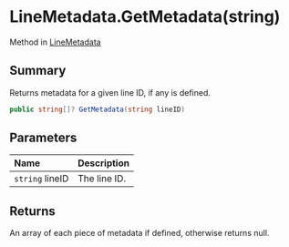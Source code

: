 # LineMetadata.GetMetadata(string)

Method in [LineMetadata](/docs/api/csharp/yarn.unity.linemetadata.md)

## Summary


Returns metadata for a given line ID, if any is defined.


```csharp
public string[]? GetMetadata(string lineID)
```

## Parameters

|Name|Description|
|:---|:---|
|`string` lineID|The line ID.|

## Returns

An array of each piece of metadata if defined, otherwise returns null.


